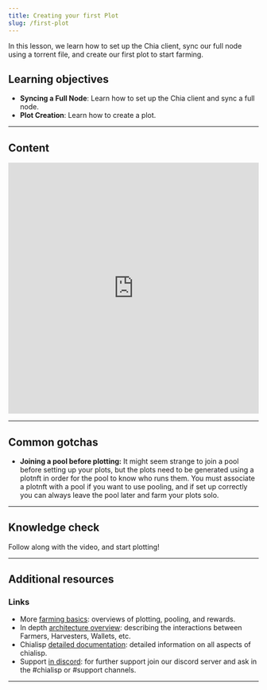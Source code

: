 ```yaml
---
title: Creating your first Plot
slug: /first-plot
---
```


In this lesson, we learn how to set up the Chia client, sync our full node using a torrent file, and create our first plot to start farming.

## Learning objectives

- **Syncing a Full Node**: Learn how to set up the Chia client and sync a full node.
- **Plot Creation**: Learn how to create a plot.

***

## Content

<div class="videoWrapper">
<iframe width="100%" height="504" src="https://www.youtube.com/embed/W9v7A8UJk9Q" frameborder="0" allowfullscreen="allowfullscreen"></iframe>
</div>

***

## Common gotchas

- **Joining a pool before plotting:** It might seem strange to join a pool before setting up your plots, but the plots need to be generated using a plotnft in order for the pool to know who runs them. You must associate a plotnft with a pool if you want to use pooling, and if set up correctly you can always leave the pool later and farm your plots solo.

***

## Knowledge check

Follow along with the video, and start plotting!

***

## Additional resources

### Links

- More [farming basics](https://docs.chia.net/farming-basics): overviews of plotting, pooling, and rewards.
- In depth [architecture overview](https://docs.chia.net/architecture-overview): describing the interactions between Farmers, Harvesters, Wallets, etc.
- Chialisp [detailed documentation](https://chialisp.com/): detailed information on all aspects of chialisp.
- Support [in discord](https://discord.gg/chia): for further support join our discord server and ask in the #chialisp or #support channels.

***
